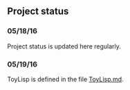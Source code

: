 ## Project status

### 05/18/16
Project status is updated here regularly.

### 05/19/16
ToyLisp is defined in the file [ToyLisp.md](ToyLisp.md).
